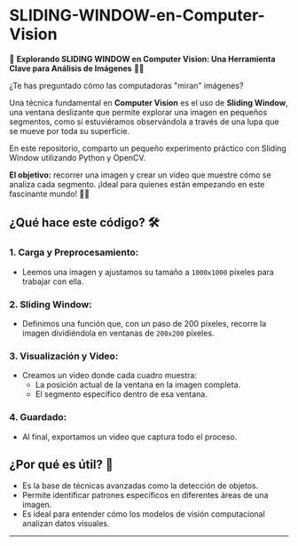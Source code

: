 # SLIDING-WINDOW-en-Computer-Vision  

🌟 **Explorando SLIDING WINDOW en Computer Vision: Una Herramienta Clave para Análisis de Imágenes** 📸🚀  

¿Te has preguntado cómo las computadoras "miran" imágenes?  

Una técnica fundamental en **Computer Vision** es el uso de **Sliding Window**, una ventana deslizante que permite explorar una imagen en pequeños segmentos, como si estuviéramos observándola a través de una lupa que se mueve por toda su superficie.  

En este repositorio, comparto un pequeño experimento práctico con Sliding Window utilizando Python y OpenCV.  

**El objetivo:** recorrer una imagen y crear un video que muestre cómo se analiza cada segmento. ¡Ideal para quienes están empezando en este fascinante mundo! 🧑‍💻  

## ¿Qué hace este código? 🛠️  
### 1. **Carga y Preprocesamiento:**  
- Leemos una imagen y ajustamos su tamaño a `1000x1000` píxeles para trabajar con ella.  

### 2. **Sliding Window:**  
- Definimos una función que, con un paso de 200 píxeles, recorre la imagen dividiéndola en ventanas de `200x200` píxeles.  

### 3. **Visualización y Video:**  
- Creamos un video donde cada cuadro muestra:  
  - La posición actual de la ventana en la imagen completa.  
  - El segmento específico dentro de esa ventana.  

### 4. **Guardado:**  
- Al final, exportamos un video que captura todo el proceso.  

## ¿Por qué es útil? 🤔  
- Es la base de técnicas avanzadas como la detección de objetos.  
- Permite identificar patrones específicos en diferentes áreas de una imagen.  
- Es ideal para entender cómo los modelos de visión computacional analizan datos visuales.  

---
